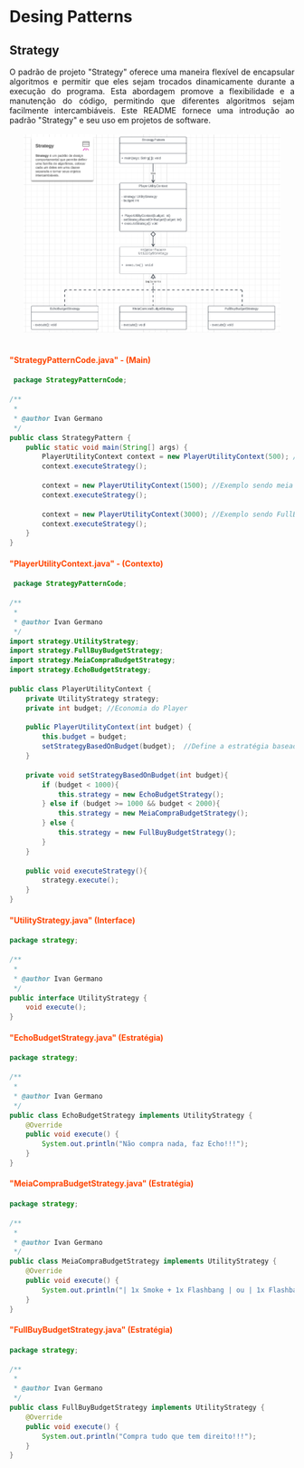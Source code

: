 # Desing Patterns

## Strategy

<div style="text-align: justify;">
O padrão de projeto "Strategy" oferece uma maneira flexível de encapsular algoritmos e permitir que eles sejam trocados dinamicamente durante a execução do programa. Esta abordagem promove a flexibilidade e a manutenção do código, permitindo que diferentes algoritmos sejam facilmente intercambiáveis. Este README fornece uma introdução ao padrão "Strategy" e seu uso em projetos de software.
</div>

<br>

<div style="text-align: center;">
    <img src="DCUML - Strategy.PNG" style="max-width: 90%; height: auto;">
</div>

<br>

#### <span style="color: Orangered">"StrategyPatternCode.java" - (Main)</span>
```java
 package StrategyPatternCode;

/**
 *
 * @author Ivan Germano
 */
public class StrategyPattern {
    public static void main(String[] args) {
        PlayerUtilityContext context = new PlayerUtilityContext(500); //Exemplo sendo Echo
        context.executeStrategy();
        
        context = new PlayerUtilityContext(1500); //Exemplo sendo meia compra
        context.executeStrategy();
        
        context = new PlayerUtilityContext(3000); //Exemplo sendo FullBuy
        context.executeStrategy();
    }
}
```

#### <span style="color: Orangered">"PlayerUtilityContext.java" - (Contexto)</span>
```java
 package StrategyPatternCode;

/**
 *
 * @author Ivan Germano
 */
import strategy.UtilityStrategy;
import strategy.FullBuyBudgetStrategy;
import strategy.MeiaCompraBudgetStrategy;
import strategy.EchoBudgetStrategy;

public class PlayerUtilityContext {
    private UtilityStrategy strategy;
    private int budget; //Economia do Player

    public PlayerUtilityContext(int budget) {
        this.budget = budget;
        setStrategyBasedOnBudget(budget);  //Define a estratégia baseado na Economia do Player
    }
    
    private void setStrategyBasedOnBudget(int budget){
        if (budget < 1000){ 
            this.strategy = new EchoBudgetStrategy();
        } else if (budget >= 1000 && budget < 2000){
            this.strategy = new MeiaCompraBudgetStrategy();
        } else {
            this.strategy = new FullBuyBudgetStrategy();
        }
    }
    
    public void executeStrategy(){
        strategy.execute();
    }
}
```

#### <span style="color: Orangered">"UtilityStrategy.java" (Interface)</span>
```java
package strategy;

/**
 *
 * @author Ivan Germano
 */
public interface UtilityStrategy {
    void execute();
}
```

#### <span style="color: Orangered">"EchoBudgetStrategy.java" (Estratégia)</span>
```java
package strategy;

/**
 *
 * @author Ivan Germano
 */
public class EchoBudgetStrategy implements UtilityStrategy {
    @Override
    public void execute() {
        System.out.println("Não compra nada, faz Echo!!!");
    }
}
```

#### <span style="color: Orangered">"MeiaCompraBudgetStrategy.java" (Estratégia)</span>
```java
package strategy;

/**
 *
 * @author Ivan Germano
 */
public class MeiaCompraBudgetStrategy implements UtilityStrategy {
    @Override
    public void execute() {
        System.out.println("| 1x Smoke + 1x Flashbang | ou | 1x Flashbang + 1x HE |");
    }
}
```

#### <span style="color: Orangered">"FullBuyBudgetStrategy.java" (Estratégia)</span>
```java
package strategy;

/**
 *
 * @author Ivan Germano
 */
public class FullBuyBudgetStrategy implements UtilityStrategy {
    @Override
    public void execute() {
        System.out.println("Compra tudo que tem direito!!!");
    }
}
```